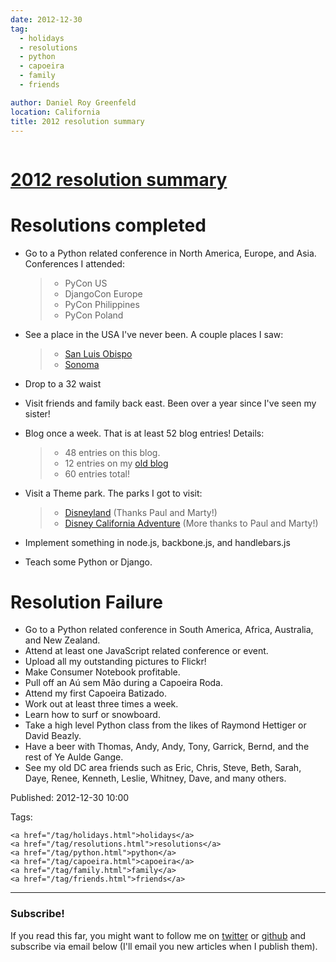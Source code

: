 ```yaml
---
date: 2012-12-30
tag:
  - holidays
  - resolutions
  - python
  - capoeira
  - family
  - friends

author: Daniel Roy Greenfeld
location: California
title: 2012 resolution summary
---
```


<div class="twelve wide column">
  <h1 class="ui block header">
    <div class="content">
      <a href="/resolution-summary.html">2012 resolution summary</a>
    </div>
  </h1>
  <h1 id="resolutions-completed">Resolutions completed</h1>
  <ul>
    <li>
      <p>
        Go to a Python related conference in North America, Europe, and Asia.
        Conferences I attended:
      </p>
      <blockquote>
        <ul>
          <li>PyCon US</li>
          <li>DjangoCon Europe</li>
          <li>PyCon Philippines</li>
          <li>PyCon Poland</li>
        </ul>
      </blockquote>
    </li>
    <li>
      <p>See a place in the USA I've never been. A couple places I saw:</p>
      <blockquote>
        <ul>
          <li>
            <a
              href="http://en.wikipedia.org/wiki/San_Luis_Obispo"
              target="_blank"
              >San Luis Obispo</a
            >
          </li>
          <li>
            <a
              href="http://en.wikipedia.org/wiki/Sonoma_County,_California"
              target="_blank"
              >Sonoma</a
            >
          </li>
        </ul>
      </blockquote>
    </li>
    <li><p>Drop to a 32 waist</p></li>
    <li>
      Visit friends and family back east. Been over a year since I've seen my
      sister!
    </li>
    <li>
      <p>Blog once a week. That is at least 52 blog entries! Details:</p>
      <blockquote>
        <ul>
          <li>48 entries on this blog.</li>
          <li>
            12 entries on my
            <a
              href="https://pydanny.blogspot.com/search?updated-min=2012-01-01T00:00:00-08:00&amp;updated-max=2013-01-01T00:00:00-08:00&amp;max-results=12"
              target="_blank"
              >old blog</a
            >
          </li>
          <li>60 entries total!</li>
        </ul>
      </blockquote>
    </li>
    <li>
      <p>Visit a Theme park. The parks I got to visit:</p>
      <blockquote>
        <ul>
          <li>
            <a href="http://en.wikipedia.org/wiki/Disneyland" target="_blank"
              >Disneyland</a
            >
            (Thanks Paul and Marty!)
          </li>
          <li>
            <a
              href="https://en.wikipedia.org/wiki/Disney_California_Adventure"
              target="_blank"
              >Disney California Adventure</a
            >
            (More thanks to Paul and Marty!)
          </li>
        </ul>
      </blockquote>
    </li>
    <li>
      <p>Implement something in node.js, backbone.js, and handlebars.js</p>
    </li>
    <li>Teach some Python or Django.</li>
  </ul>
  <h1 id="resolution-failure">Resolution Failure</h1>
  <ul>
    <li>
      Go to a Python related conference in South America, Africa, Australia, and
      New Zealand.
    </li>
    <li>Attend at least one JavaScript related conference or event.</li>
    <li>Upload all my outstanding pictures to Flickr!</li>
    <li>Make Consumer Notebook profitable.</li>
    <li>Pull off an Aú sem Mão during a Capoeira Roda.</li>
    <li>Attend my first Capoeira Batizado.</li>
    <li>Work out at least three times a week.</li>
    <li>Learn how to surf or snowboard.</li>
    <li>
      Take a high level Python class from the likes of Raymond Hettiger or David
      Beazly.
    </li>
    <li>
      Have a beer with Thomas, Andy, Andy, Tony, Garrick, Bernd, and the rest of
      Ye Aulde Gange.
    </li>
    <li>
      See my old DC area friends such as Eric, Chris, Steve, Beth, Sarah, Daye,
      Renee, Kenneth, Leslie, Whitney, Dave, and many others.
    </li>
  </ul>
  <p>Published: 2012-12-30 10:00</p>
  <p>
    Tags:

    <a href="/tag/holidays.html">holidays</a>
    <a href="/tag/resolutions.html">resolutions</a>
    <a href="/tag/python.html">python</a>
    <a href="/tag/capoeira.html">capoeira</a>
    <a href="/tag/family.html">family</a>
    <a href="/tag/friends.html">friends</a>
  </p>
  <hr />
  <h3 class="ui header">Subscribe!</h3>
  <p>
    If you read this far, you might want to follow me on
    <a href="https://twitter.com/pydanny">twitter</a> or
    <a href="https://github.com/pydanny">github</a> and subscribe via email
    below (I'll email you new articles when I publish them).
  </p>
   
</div>
